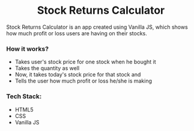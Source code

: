 <h1 align="center">Stock Returns Calculator</h1>

Stock Returns Calculator is an app created using Vanilla JS, which shows how much profit or loss users are having on their stocks.

### How it works?

- Takes user's stock price for one stock when he bought it
- Takes the quantity as well
- Now, it takes today's stock price for that stock and
- Tells the user how much profit or loss he/she is making

### Tech Stack:

* HTML5
* CSS
* Vanilla JS
